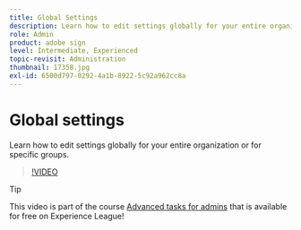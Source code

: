 ```yaml
---
title: Global Settings
description: Learn how to edit settings globally for your entire organization or for specific groups
role: Admin
product: adobe sign
level: Intermediate, Experienced
topic-revisit: Administration
thumbnail: 17358.jpg
exl-id: 6500d797-0292-4a1b-8922-5c92a962cc8a
---
```

# Global settings

Learn how to edit settings globally for your entire organization or for specific groups.

>[!VIDEO](https://video.tv.adobe.com/v/17358?hidetitle=true)

>[!TIP]
>
>This video is part of the course [Advanced tasks for admins](https://experienceleague.adobe.com/?recommended=Sign-A-1-2020.1) that is available for free on Experience League!
